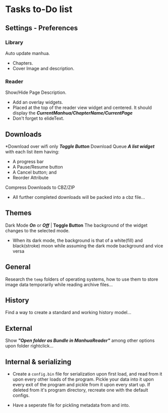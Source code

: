 # Tasks to-Do list 
## Settings - Preferences
### Library
 Auto update manhua.
* Chapters.
* Cover Image and description.

### Reader
 Show/Hide Page Description.
 * Add an overlay widgets.
 * Placed at the top of the reader view widget and centered. It should display the ***CurrentManhua/ChapterName/CurrentPage*** 
 * Don't forget to elideText.

## Downloads
*Download over wifi only ***Toggle Button***
Download Queue ***A list widget*** with each list item having:
* A progress bar
* A Pause/Resume button
* A Cancel button; and
* Reorder Attribute

Compress Downloads to CBZ/ZIP
* All further completed downloads will be packed into a cbz file...

## Themes
Dark Mode ***On*** or ***Off*** |  **Toggle Button**
The background of the widget changes to the selected mode.
* When its dark mode, the background is that of a white(fill) and black(stroke) moon while assuming the dark mode background and vice versa


## General

Research the `temp` folders of operating systems, how to use them to store image data temporarily while reading archive files...

## History
Find a way to create a standard and working history model...

## External
Show ***"Open folder as Bundle in ManhuaReader"*** among other options upon folder rightclick...

## Internal & serializing
* Create a `config.bin` file for serialization upon first load, and read from it upon every other loads of the program. Pickle your data into it upon every exit of the program and pickle from it upon every start up. If deleted from it's program directory, recreate one with the default configs.

* Have a seperate file for pickling metadata from and into.